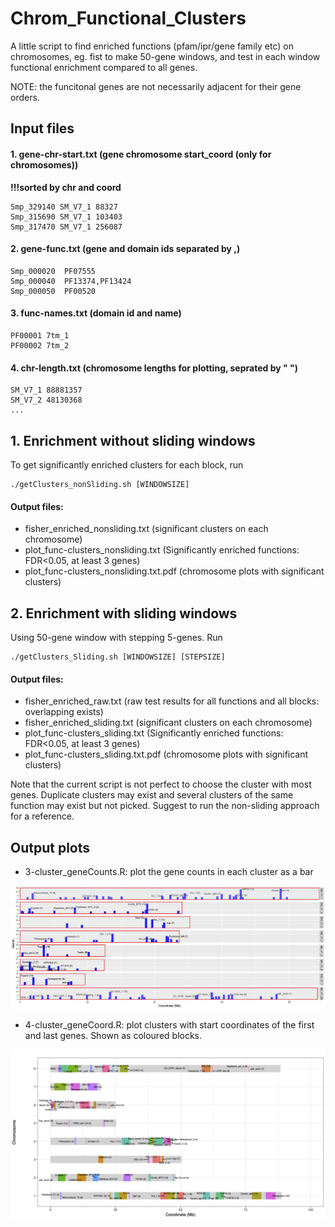 # Chrom_Functional_Clusters
A little script to find enriched functions (pfam/ipr/gene family etc) on chromosomes, eg. fist to make 50-gene windows, and test in each window functional enrichment compared to all genes.

NOTE: the funcitonal genes are not necessarily adjacent for their gene orders.

## Input files

#### 1. gene-chr-start.txt	(gene chromosome start_coord (only for chromosomes))

**!!!sorted by chr and coord**

~~~~~~
Smp_329140 SM_V7_1 88327
Smp_315690 SM_V7_1 103403
Smp_317470 SM_V7_1 256087
~~~~~~

#### 2. gene-func.txt (gene and domain ids separated by ,)

~~~~~~
Smp_000020	PF07555
Smp_000040	PF13374,PF13424
Smp_000050	PF00520
~~~~~~

#### 3. func-names.txt (domain id and name)

~~~~~~
PF00001	7tm_1
PF00002	7tm_2
~~~~~~

#### 4. chr-length.txt (chromosome lengths for plotting, seprated by " ")

~~~~~~
SM_V7_1 88881357
SM_V7_2 48130368
...
~~~~~~

## 1. Enrichment without sliding windows

To get significantly enriched clusters for each block, run 

    ./getClusters_nonSliding.sh [WINDOWSIZE]

#### Output files:

- fisher_enriched_nonsliding.txt (significant clusters on each chromosome)
- plot_func-clusters_nonsliding.txt (Significantly enriched functions: FDR<0.05, at least 3 genes)
- plot_func-clusters_nonsliding.txt.pdf (chromosome plots with significant clusters)



## 2. Enrichment with sliding windows

Using 50-gene window with stepping 5-genes. Run 

    ./getClusters_Sliding.sh [WINDOWSIZE] [STEPSIZE]

#### Output files:

- fisher_enriched_raw.txt (raw test results for all functions and all blocks: overlapping exists) 
- fisher_enriched_sliding.txt (significant clusters on each chromosome)
- plot_func-clusters_sliding.txt (Significantly enriched functions: FDR<0.05, at least 3 genes)
- plot_func-clusters_sliding.txt.pdf (chromosome plots with significant clusters)

Note that the current script is not perfect to choose the cluster with most genes. Duplicate clusters may exist and several clusters of the same function may exist but not picked. Suggest to run the non-sliding approach for a reference. 

## Output plots

- 3-cluster_geneCounts.R: plot the gene counts in each cluster as a bar

![geneCounts](example_cluster_geneCounts.png)

- 4-cluster_geneCoord.R: plot clusters with start coordinates of the first and last genes. Shown as coloured blocks.

![geneCoord](example_cluster_geneCoord.png)

